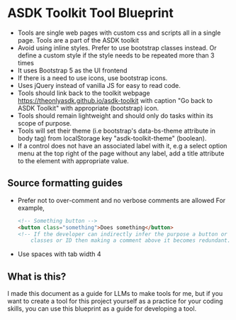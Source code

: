 # ASDK Toolkit Tool Blueprint
- Tools are single web pages with custom css and scripts all in a single page. Tools are a part of the ASDK toolkit
- Avoid using inline styles. Prefer to use bootstrap classes instead. Or define a custom style if the style needs to be repeated more than 3 times
- It uses Bootstrap 5 as the UI frontend
- If there is a need to use icons, use bootstrap icons.
- Uses jQuery instead of vanilla JS for easy to read code.
- Tools should link back to the toolkit webpage https://theonlyasdk.github.io/asdk-toolkit with caption "Go back to ASDK Toolkit" with appropriate (bootstrap) icon.
- Tools should remain lightweight and should only do tasks within its scope of purpose.
- Tools will set their theme (i.e bootstrap's data-bs-theme attribute in body tag) from localStorage key "asdk-toolkit-theme" (boolean).
- If a control does not have an associated label with it, e.g a select option menu at the top right of the page without any label, add a title attribute to the element with appropriate value.

## Source formatting guides
- Prefer not to over-comment and no verbose comments are allowed
	For example,
	```html
	<!-- Something button -->
	<button class="something">Does something</button>
	<!-- If the developer can indirectly infer the purpose a button or element by looking at its contents,
		classes or ID then making a comment above it becomes redundant. No need to make comments in such scenarios -->
	```
- Use spaces with tab width 4

## What is this?
I made this document as a guide for LLMs to make tools for me, but if you want to create a tool for this project yourself as a practice for your coding skills, you can use this blueprint as a guide for developing a tool.